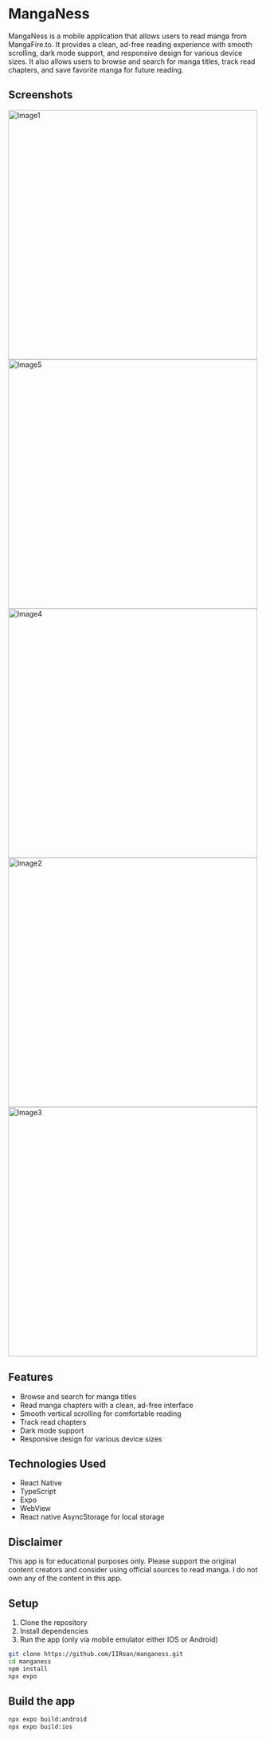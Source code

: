 # MangaNess

MangaNess is a mobile application that allows users to read manga from MangaFire.to. It provides a clean, ad-free reading experience with smooth scrolling, dark mode support, and responsive design for various device sizes. It also allows users to browse and search for manga titles, track read chapters, and save favorite manga for future reading.

## Screenshots
<img src="https://github.com/user-attachments/assets/216c2b90-66e6-4a3c-a9e6-9b8e04234b71" alt="Image1" height="500">
<img src="https://github.com/user-attachments/assets/0252d10b-6b6f-44a5-951f-a79f0047fff7" alt="Image5" height="500">
<img src="https://github.com/user-attachments/assets/9d9e3968-2e82-45fc-b83b-cd5346b54f44" alt="Image4" height="500">
<img src="https://github.com/user-attachments/assets/6afb8bd0-a162-4819-aceb-50bbcd23b707" alt="Image2" height="500">
<img src="https://github.com/user-attachments/assets/278bfaf9-84fa-4666-aff0-a2440dc9728c" alt="Image3" height="500">



## Features

- Browse and search for manga titles
- Read manga chapters with a clean, ad-free interface
- Smooth vertical scrolling for comfortable reading
- Track read chapters
- Dark mode support
- Responsive design for various device sizes

## Technologies Used

- React Native
- TypeScript
- Expo
- WebView
- React native AsyncStorage for local storage


## Disclaimer

This app is for educational purposes only. Please support the original content creators and consider using official sources to read manga. I do not own any of the content in this app.

## Setup

1. Clone the repository
2. Install dependencies
3. Run the app (only via mobile emulator either IOS or Android)

```bash
git clone https://github.com/IIRoan/manganess.git
cd manganess
npm install
npx expo
```

## Build the app  
```bash
npx expo build:android
npx expo build:ios
```
